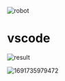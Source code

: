 ![robot](https://github.com/YAOLUYANG/vscode/assets/13570207/64fce0de-397b-483d-bb6f-68cb364326ad)
# vscode

![result](https://github.com/YAOLUYANG/vscode/assets/13570207/5c1364e8-a79b-4236-b858-41b713bff3d2)




![1691735979472](https://github.com/YAOLUYANG/vscode/assets/13570207/6697766b-148a-4a62-9137-d02c7bb2eec4)
